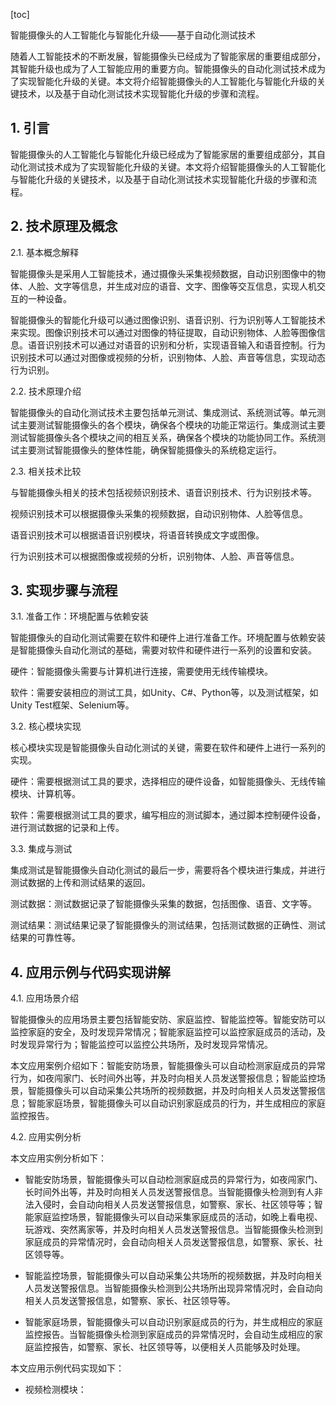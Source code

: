 
[toc]                    
                
                
智能摄像头的人工智能化与智能化升级——基于自动化测试技术

随着人工智能技术的不断发展，智能摄像头已经成为了智能家居的重要组成部分，其智能升级也成为了人工智能应用的重要方向。智能摄像头的自动化测试技术成为了实现智能化升级的关键。本文将介绍智能摄像头的人工智能化与智能化升级的关键技术，以及基于自动化测试技术实现智能化升级的步骤和流程。

## 1. 引言

智能摄像头的人工智能化与智能化升级已经成为了智能家居的重要组成部分，其自动化测试技术成为了实现智能化升级的关键。本文将介绍智能摄像头的人工智能化与智能化升级的关键技术，以及基于自动化测试技术实现智能化升级的步骤和流程。

## 2. 技术原理及概念

2.1. 基本概念解释

智能摄像头是采用人工智能技术，通过摄像头采集视频数据，自动识别图像中的物体、人脸、文字等信息，并生成对应的语音、文字、图像等交互信息，实现人机交互的一种设备。

智能摄像头的智能化升级可以通过图像识别、语音识别、行为识别等人工智能技术来实现。图像识别技术可以通过对图像的特征提取，自动识别物体、人脸等图像信息。语音识别技术可以通过对语音的识别和分析，实现语音输入和语音控制。行为识别技术可以通过对图像或视频的分析，识别物体、人脸、声音等信息，实现动态行为识别。

2.2. 技术原理介绍

智能摄像头的自动化测试技术主要包括单元测试、集成测试、系统测试等。单元测试主要测试智能摄像头的各个模块，确保各个模块的功能正常运行。集成测试主要测试智能摄像头各个模块之间的相互关系，确保各个模块的功能协同工作。系统测试主要测试智能摄像头的整体性能，确保智能摄像头的系统稳定运行。

2.3. 相关技术比较

与智能摄像头相关的技术包括视频识别技术、语音识别技术、行为识别技术等。

视频识别技术可以根据摄像头采集的视频数据，自动识别物体、人脸等信息。

语音识别技术可以根据语音识别模块，将语音转换成文字或图像。

行为识别技术可以根据图像或视频的分析，识别物体、人脸、声音等信息。

## 3. 实现步骤与流程

3.1. 准备工作：环境配置与依赖安装

智能摄像头的自动化测试需要在软件和硬件上进行准备工作。环境配置与依赖安装是智能摄像头自动化测试的基础，需要对软件和硬件进行一系列的设置和安装。

硬件：智能摄像头需要与计算机进行连接，需要使用无线传输模块。

软件：需要安装相应的测试工具，如Unity、C#、Python等，以及测试框架，如Unity Test框架、Selenium等。

3.2. 核心模块实现

核心模块实现是智能摄像头自动化测试的关键，需要在软件和硬件上进行一系列的实现。

硬件：需要根据测试工具的要求，选择相应的硬件设备，如智能摄像头、无线传输模块、计算机等。

软件：需要根据测试工具的要求，编写相应的测试脚本，通过脚本控制硬件设备，进行测试数据的记录和上传。

3.3. 集成与测试

集成测试是智能摄像头自动化测试的最后一步，需要将各个模块进行集成，并进行测试数据的上传和测试结果的返回。

测试数据：测试数据记录了智能摄像头采集的数据，包括图像、语音、文字等。

测试结果：测试结果记录了智能摄像头的测试结果，包括测试数据的正确性、测试结果的可靠性等。

## 4. 应用示例与代码实现讲解

4.1. 应用场景介绍

智能摄像头的应用场景主要包括智能安防、家庭监控、智能监控等。智能安防可以监控家庭的安全，及时发现异常情况；智能家庭监控可以监控家庭成员的活动，及时发现异常行为；智能监控可以监控公共场所，及时发现异常情况。

本文应用案例介绍如下：智能安防场景，智能摄像头可以自动检测家庭成员的异常行为，如夜闯家门、长时间外出等，并及时向相关人员发送警报信息；智能监控场景，智能摄像头可以自动采集公共场所的视频数据，并及时向相关人员发送警报信息；智能家庭场景，智能摄像头可以自动识别家庭成员的行为，并生成相应的家庭监控报告。

4.2. 应用实例分析

本文应用实例分析如下：

- 智能安防场景，智能摄像头可以自动检测家庭成员的异常行为，如夜闯家门、长时间外出等，并及时向相关人员发送警报信息。当智能摄像头检测到有人非法入侵时，会自动向相关人员发送警报信息，如警察、家长、社区领导等；智能家庭监控场景，智能摄像头可以自动采集家庭成员的活动，如晚上看电视、玩游戏、突然离家等，并及时向相关人员发送警报信息。当智能摄像头检测到家庭成员的异常情况时，会自动向相关人员发送警报信息，如警察、家长、社区领导等。

- 智能监控场景，智能摄像头可以自动采集公共场所的视频数据，并及时向相关人员发送警报信息。当智能摄像头检测到公共场所出现异常情况时，会自动向相关人员发送警报信息，如警察、家长、社区领导等。

- 智能家庭场景，智能摄像头可以自动识别家庭成员的行为，并生成相应的家庭监控报告。当智能摄像头检测到家庭成员的异常情况时，会自动生成相应的家庭监控报告，如警察、家长、社区领导等，以便相关人员能够及时处理。

本文应用示例代码实现如下：

- 视频检测模块：

